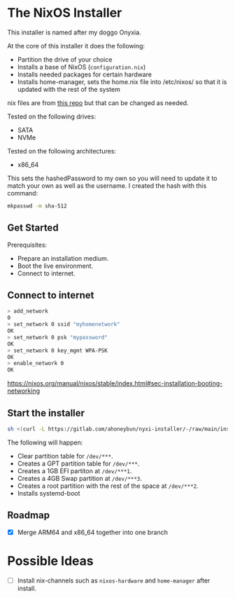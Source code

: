 # The NixOS Installer

This installer is named after my doggo Onyxia.

At the core of this installer it does the following:

- Partition the drive of your choice
- Installs a base of NixOS (`configuration.nix`)
- Installs needed packages for certain hardware 
- Installs home-manager, sets the home.nix file into /etc/nixos/ so that it is updated with the rest of the system

nix files are from [this repo](https://gitlab.com/ahoneybun/nix-configs/) but that can be changed as needed.

Tested on the following drives:
- SATA 
- NVMe

Tested on the following architectures:
- x86_64 

This sets the hashedPassword to my own so you will need to update it to match your own as well as the username. I created the hash with this command:

```bash
mkpasswd -m sha-512
```

## Get Started

Prerequisites:

- Prepare an installation medium.
- Boot the live environment.
- Connect to internet.

## Connect to internet

```sh
> add_network
0
> set_network 0 ssid "myhomenetwork"
OK
> set_network 0 psk "mypassword"
OK
> set_network 0 key_mgmt WPA-PSK
OK
> enable_network 0
OK
```

https://nixos.org/manual/nixos/stable/index.html#sec-installation-booting-networking

## Start the installer

```sh
sh <(curl -L https://gitlab.com/ahoneybun/nyxi-installer/-/raw/main/install.sh)
```

The following will happen:

- Clear partition table for `/dev/***`. 
- Creates a GPT partition table for `/dev/***`.
- Creates a 1GB EFI partiton at `/dev/***1`.
- Creates a 4GB Swap partition at `/dev/***3`.
- Creates a root partition with the rest of the space at `/dev/***2`.
- Installs systemd-boot

## Roadmap

- [x] Merge ARM64 and x86_64 together into one branch

# Possible Ideas

- [ ] Install nix-channels such as `nixos-hardware` and `home-manager` after install.
